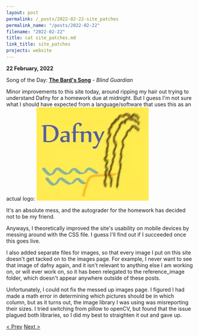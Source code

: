 ```yaml
---
layout: post
permalink: /_posts/2022-02-22-site_patches
permalink_name: "/posts/2022-02-22"
filename: "2022-02-22"
title: cat site_patches.md
link_title: site_patches
projects: website
---
```

**22 February, 2022**

Song of the Day: [**The Bard's Song**](https://youtu.be/n63UbX5kzAc) - *Blind Guardian*

Minor improvements to this site today, around ripping my hair out trying to understand Dafny for a homework due at midnight. But I guess I'm not sure what I should have expected from a language/software that uses this as an actual logo:
![dafny](/assets/ref_images/dafny.webp)

It's an absolute mess, and the autograder for the homework has decided not to be my friend.

Anyways, I theoretically improved the site's usability on mobile devices by messing around with the CSS file. I guess I'll find out if I succeeded once this goes live.

I also added separate files for images, so that every image I put on this site doesn't get tacked on to the images page. For example, I never want to see that image of dafny again, and it isn't relevant to anything else I am working on, or will ever work on, so it has been relegated to the reference_image folder, which doesn't appear anywhere outside of these posts.

Unfortunately, I could not fix the messed up images page. I figured I had made a math error in determining which pictures should be in which column, but as it turns out, the image library I was using was misreporting their sizes. I tried switching from pillow to openCV, but found that the issue plagued both libraries, so I did my best to straighten it out and gave up.

[< Prev](/_posts/2022-02-21-adding_images)    [Next >](/_posts/2022-02-25-lending_a_hand)
